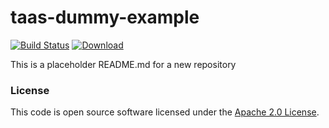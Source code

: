 
# taas-dummy-example

[![Build Status](https://travis-ci.org/hmrc/taas-dummy-example.svg?branch=master)](https://travis-ci.org/hmrc/taas-dummy-example) [ ![Download](https://api.bintray.com/packages/hmrc/releases/taas-dummy-example/images/download.svg) ](https://bintray.com/hmrc/releases/taas-dummy-example/_latestVersion)

This is a placeholder README.md for a new repository

### License

This code is open source software licensed under the [Apache 2.0 License]("http://www.apache.org/licenses/LICENSE-2.0.html").
    